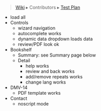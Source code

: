 > [Wiki](Home) ▸ Contributors ▸ [Test Plan](./Contributors-:-Test-Plan)

- load all
- Controls
    - wizard navigation
    - autocomplete works
    - dynamic data dropdown loads data
    - review/PDF look ok
- Bookshelf
    - Summary: see Summary page below
    - Detail
        - help works
        - review and back works
        - add/remove repeats works
        - change lang works
- DMV-14
  - PDF template works
- Contact
  - noscript mode